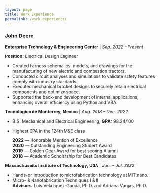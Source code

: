 ```yaml
---
layout: page
title: Work Experience
permalink: /work_experience/
---
```


### John Deere
**Enterprise Technology & Engineering Center** | _Sep. 2022 – Present_

  **Position:** Electrical Design Engineer
- Created harness schematics, models, and drawings for the manufacturing of new electric and combustion tractors. 
- Conducted circuit analyses and simulations to validate safety features comply with industry standards. 
- Executed mechanical bracket designs to securely retain electrical components and optimize space. 
- Supported the back-end development of internal applications, enhancing overall efficiency using Python and VBA. 

**Tecnológico de Monterrey, Mexico** | _Aug. 2018 – Dec. 2022_

- B.S. Mechanical and Electrical Engineering, **GPA:** 98.24/100  
- Highest GPA in the 124th M&E class

  **2022** — Honorable Mention of Excellence  
  **2020** — Outstanding Engineering Student Award  
  **2019** — Golden Gear Award for best scoring Alumni  
  **2018** — Academic Scholarship for Best Candidates

**Massachusetts Institute of Technology, USA** | _Jun. – Jul. 2022_

- Hands-on introduction to microfabrication technology at MIT.nano.
- Micro- & Nanofabrication Techniques I & II  
**Advisors:** Luis Velázquez-García, Ph.D. and Adriana Vargas, Ph.D. 
